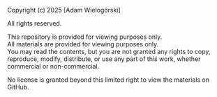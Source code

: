 Copyright (c) 2025 [Adam Wielogórski]

All rights reserved.

This repository is provided for viewing purposes only.  
All materials are provided for viewing purposes only.  
You may read the contents, but you are not granted any rights to copy, reproduce, modify, distribute, or use any part of this work, whether commercial or non-commercial.  

No license is granted beyond this limited right to view the materials on GitHub.
